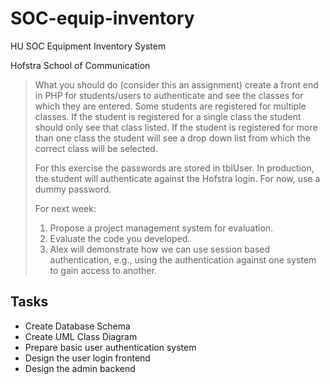 SOC-equip-inventory
===================

HU SOC Equipment Inventory System

Hofstra School of Communication

> What you should do (consider this an assignment) create a front end in PHP for students/users to authenticate and see the classes for which they are entered.  Some students are registered for multiple classes.  If the student is registered for a single class the student should only see that class listed.  If the student is registered for more than one class the student will see a drop down list from which the correct class will be selected.
> 
> For this exercise the passwords are stored in tblUser.  In production, the student will authenticate against the Hofstra login.  For now, use a dummy password.
> 
> For next week:
>  1. Propose a project management system for evaluation.
>  2. Evaluate the code you developed.
>  3. Alex will demonstrate how we can use session based authentication, e.g., using the authentication against one system to gain access to another.

Tasks
-----
 - Create Database Schema
 - Create UML Class Diagram
 - Prepare basic user authentication system
 - Design the user login frontend
 - Design the admin backend

